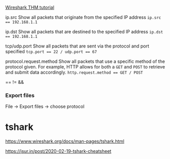 [Wireshark THM tutorial](https://tryhackme.com/room/wiresharktrafficanalysis)


ip.src
Show all packets that originate from the specified IP address
`ip.src == 192.168.1.1`

ip.dst
Show all packets that are destined to the specified IP address
`ip.dst == 192.168.1.1`

tcp/udp.port
Show all packets that are sent via the protocol and port specified
`tcp.port == 22 / udp.port == 67`

protocol.request.method
Show all packets that use a specific method of the protocol given. For example, HTTP allows for both a `GET` and `POST` to retrieve and submit data accordingly.
`http.request.method == GET / POST`

==
!=
&&

### Export files
File -> Export files -> choose protocol

# tshark
https://www.wireshark.org/docs/man-pages/tshark.html

https://jsur.in/post/2020-02-19-tshark-cheatsheet
